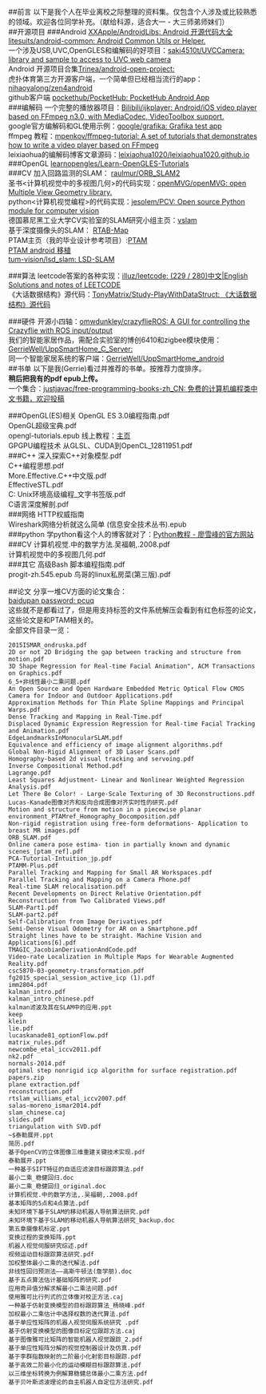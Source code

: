 ##前言
以下是我个人在毕业离校之际整理的资料集。仅包含个人涉及或比较熟悉的领域。欢迎各位同学补充。（献给科源，适合大一 - 大三师弟师妹们）    
##开源项目
###Android
[XXApple/AndroidLibs: Android 开源代码大全](https://github.com/XXApple/AndroidLibs)   
[litesuits/android-common: Android Common Utils or Helper.](https://github.com/litesuits/android-common)   
一个涉及USB,UVC,OpenGLES和编解码的好项目：[saki4510t/UVCCamera: library and sample to access to UVC web camera](https://github.com/saki4510t/UVCCamera)    
Android 开源项目合集[Trinea/android-open-project:](https://github.com/Trinea/android-open-project)   
虎扑体育第三方开源客户端，一个简单但已经相当流行的app：[nihaoyalong/zen4android](https://github.com/nihaoyalong/zen4android)   
github客户端 [pockethub/PocketHub: PocketHub Android App](https://github.com/pockethub/PocketHub)  
###编解码
一个完整的播放器项目：[Bilibili/ijkplayer: Android/iOS video player based on FFmpeg n3.0, with MediaCodec, VideoToolbox support.](https://github.com/Bilibili/ijkplayer)    
google官方编解码和GL使用示例：[google/grafika: Grafika test app](https://github.com/google/grafika)    
ffmpeg 教程：[mpenkov/ffmpeg-tutorial: A set of tutorials that demonstrates how to write a video player based on FFmpeg](https://github.com/mpenkov/ffmpeg-tutorial)    
leixiaohua的编解码博客文章源码：[leixiaohua1020/leixiaohua1020.github.io](https://github.com/leixiaohua1020/leixiaohua1020.github.io) 
###OpenGL
[learnopengles/Learn-OpenGLES-Tutorials](https://github.com/learnopengles/Learn-OpenGLES-Tutorials)    
###CV
加入回路监测的SLAM： [raulmur/ORB_SLAM2](https://github.com/raulmur/ORB_SLAM2)    
圣书<计算机视觉中的多视图几何>的代码实现：[openMVG/openMVG: open Multiple View Geometry library.](https://github.com/openMVG/openMVG)   
python<计算机视觉编程>的代码实现：[jesolem/PCV: Open source Python module for computer vision](https://github.com/jesolem/PCV)    
德国慕尼黑工业大学CV实验室的SLAM研究小组主页：[vslam](http://vision.in.tum.de/research/vslam)   
基于深度摄像头的SLAM： [RTAB-Map](http://introlab.github.io/rtabmap/)   
PTAM主页（我的毕业设计参考项目）:[PTAM](https://ewokrampage.wordpress.com/)  
[PTAM android 移植 ](https://github.com/ICGJKU/APTAM-GPL)  
[tum-vision/lsd_slam: LSD-SLAM](https://github.com/tum-vision/lsd_slam)  

###算法
leetcode答案的各种实现：[illuz/leetcode: (229 / 280)中文|English Solutions and notes of LEETCODE](https://github.com/illuz/leetcode)  
《大话数据结构》源代码：[TonyMatrix/Study-PlayWithDataStruct:    《大话数据结构》源代码](https://github.com/TonyMatrix/Study-PlayWithDataStruct)   

###硬件
开源小四轴：[omwdunkley/crazyflieROS: A GUI for controlling the Crazyflie with ROS   input/output](https://github.com/omwdunkley/crazyflieROS)   
我们的智能家居作品，需配合实验室的博创6410和zigbee模块使用：[GerrieWell/UppSmartHome_C_Server:](https://github.com/GerrieWell/UppSmartHome_C_Server)   
同一个智能家居系统的客户端：[GerrieWell/UppSmartHome_android](https://github.com/GerrieWell/UppSmartHome_android)     
##书单
以下是我(Gerrie)看过并推荐的书单。按推荐力度排序。  
**稍后把我有的pdf epub上传。**  
一个集合：[justjavac/free-programming-books-zh_CN:    免费的计算机编程类中文书籍，欢迎投稿](https://github.com/justjavac/free-programming-books-zh_CN)   

###OpenGL(ES)相关
OpenGL ES 3.0编程指南.pdf   
OpenGL超级宝典.pdf   
opengl-tutorials.epub 线上教程：[主页](http://www.opengl-tutorial.org/cn/)   
GPGPU编程技术  从GLSL、CUDA到OpenCL_12811951.pdf   
###C++
深入探索C++对象模型.pdf   
C++编程思想.pdf   
More.Effective.C++中文版.pdf  
EffectiveSTL.pdf   
C:
Unix环境高级编程_文字书签版.pdf  
C语言深度解剖.pdf   
###网络
HTTP权威指南    
Wireshark网络分析就这么简单 (信息安全技术丛书).epub   
###python
学python看这个人的博客就对了：[Python教程 - 廖雪峰的官方网站](http://www.liaoxuefeng.com/wiki/0014316089557264a6b348958f449949df42a6d3a2e542c000)   
###CV
计算机视觉.中的数学方法.吴福朝,.2008.pdf    
计算机视觉中的多视图几何.pdf   
###其它
高级Bash 脚本编程指南.pdf   
progit-zh.545.epub 
鸟哥的linux私房菜(第三版).pdf   

##论文
分享一堆CV方面的论文集合：     
[baidupan password: pcuq](http://pan.baidu.com/s/1i4UWd7n)      
这些就不是都看过了，但是用支持标签的文件系统解压会看到有红色标签的论文，这些论文是和PTAM相关的。   
全部文件目录一览：
```
2015ISMAR_ondruska.pdf
2D or not 2D Bridging the gap between tracking and structure from motion.pdf
3D Shape Regression for Real-time Facial Animation", ACM Transactions on Graphics.pdf
6_5+非线性最小二乘问题.pdf
An Open Source and Open Hardware Embedded Metric Optical Flow CMOS Camera for Indoor and Outdoor Applications.pdf
Approximation Methods for Thin Plate Spline Mappings and Principal Warps.pdf
Dense Tracking and Mapping in Real-Time.pdf
Displaced Dynamic Expression Regression for Real-time Facial Tracking and Animation.pdf
EdgeLandmarksInMonocularSLAM.pdf
Equivalence and efficiency of image alignment algorithms.pdf
Global Non-Rigid Alignment of 3D Laser Scans.pdf
Homography-based 2d visual tracking and servoing.pdf
Inverse Compositional Method.pdf
Lagrange.pdf
Least Squares Adjustment- Linear and Nonlinear Weighted Regression Analysis.pdf
Let There Be Color! - Large-Scale Texturing of 3D Reconstructions.pdf
Lucas-Kanade图像对齐和反向合成图像对齐实时性的研究.pdf
Motion and structure from motion in a piecewise planar environment_PTAMref_Homography_Docomposition.pdf
Non-rigid registration using free-form deformations- Application to breast MR images.pdf
ORB_SLAM.pdf
Online camera pose estima- tion in partially known and dynamic scenes_[ptam_ref].pdf
PCA-Tutorial-Intuition_jp.pdf
PTAMM-Plus.pdf
Parallel Tracking and Mapping for Small AR Workspaces.pdf
Parallel Tracking and Mapping on a Camera Phone.pdf
Real-time SLAM relocalisation.pdf
Recent Developments on Direct Relative Orientation.pdf
Reconstruction from Two Calibrated Views.pdf
SLAM-Part1.pdf
SLAM-part2.pdf
Self-Calibration from Image Derivatives.pdf
Semi-Dense Visual Odometry for AR on a Smartphone.pdf
Straight lines have to be straight. Machine Vision and Applications[6].pdf
TMAGIC_JacobianDerivationAndCode.pdf
Video-rate Localization in Multiple Maps for Wearable Augmented Reality.pdf
csc5870-03-geometry-transformation.pdf
fg2015_special_session_active_icp (1).pdf
imm2804.pdf
kalman_intro.pdf
kalman_intro_chinese.pdf
kalman滤波及其在SLAM中的应用.ppt
keep
klein
lie.pdf
lucaskanade81_optionFlow.pdf
matrix_rules.pdf
newcombe_etal_iccv2011.pdf
nk2.pdf
normals-2014.pdf
optimal step nonrigid icp algorithm for surface registration.pdf
papers.zip
plane extraction.pdf
reconstruction.pdf
rtslam_williams_etal_iccv2007.pdf
salas-moreno_ismar2014.pdf
slam_chinese.caj
slides.pdf
triangulation with SVD.pdf
~$泰勒展开.ppt
简历.pdf
基于OpenCV的立体图像三维重建关键技术实现.pdf
泰勒展开.ppt
一种基于SIFT特征的自适应滤波目标跟踪算法.pdf
最小二乘_稳健回归.doc
最小二乘_稳健回归_original.doc
计算机视觉.中的数学方法,.吴福朝,.2008.pdf
基本矩阵的5点和4点算法.pdf
未知环境下基于SLAM的移动机器人导航算法研究.pdf
未知环境下基于SLAM的移动机器人导航算法研究_backup.doc
第五章摄像机标定.ppt
变换过程的变换矩阵.ppt
机器人视觉伺服研究综述.pdf
视频运动目标跟踪算法研究.pdf
加权整体最小二乘的迭代解法.pdf
非线性回归预测法——高斯牛顿法(詹学朋).doc
基于五点算法估计基础矩阵的研究.pdf
应用奇异值分解求解最小二乘法问题.pdf
使用雅可比行列式的立体像对校正方法.caj
一种基于仿射变换模型的目标跟踪算法_杨晓峰.pdf
加权最小二乘估计中选择权数的迭代算法.pdf
基于单应性矩阵的机器人视觉伺服系统研究 .pdf
基于仿射变换模型的图像目标定位跟踪方法.caj
基于图像雅可比矩阵的智能机器人视觉跟踪_2.pdf
基于单应性矩阵分解的视觉控制器设计及仿真.pdf
基于李群指数映射的二阶最小化射影目标跟踪.pdf
基于高效二阶最小化的运动模糊目标跟踪算法.pdf
以三维坐标转换为例解算稳健总体最小二乘方法.pdf
基于贝叶斯滤波理论的自主机器人自定位方法研究.pdf
```



